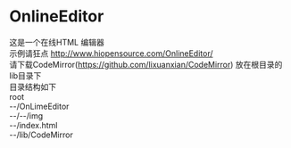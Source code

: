 OnlineEditor
============

 这是一个在线HTML 编辑器 <br />
 示例请狂点 http://www.hiopensource.com/OnlineEditor/<br />
 请下载CodeMirror(https://github.com/lixuanxian/CodeMirror) 放在根目录的lib目录下 <br />
 目录结构如下 <br />
root<br />
--/OnLimeEditor<br />
--/--/img<br />
--/index.html<br />
--/lib/CodeMirror<br />

